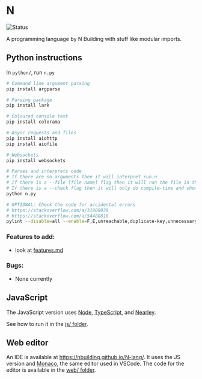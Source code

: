 # N
![Status](https://img.shields.io/badge/Status-Work%20In%20Progress-brightgreen)

A programming language by N Building with stuff like modular imports.

## Python instructions

In `python/`, run `n.py`

```sh
# Command line argument parsing
pip install argparse

# Parsing package
pip install lark

# Coloured console text
pip install colorama

# Async requests and files
pip install aiohttp
pip install aiofile

# Websockets
pip install websockets

# Parses and interprets code
# If there are no arguments then it will interpret run.n
# If there is a --file [file name] flag then it will run the file in the filename
# If there is a --check flag then it will only do compile-time and show warnings
python n.py

# OPTIONAL: Check the code for accidental errors
# https://stackoverflow.com/a/31908039
# https://stackoverflow.com/a/54488818
pylint --disable=all --enable=F,E,unreachable,duplicate-key,unnecessary-semicolon,global-variable-not-assigned,unused-variable,binary-op-exception,bad-format-string,anomalous-backslash-in-string,bad-open-mode,dangerous-default-value *.py **/*.py
```

### Features to add:
- look at [features.md](./features.md)

### Bugs:
- None currently

## JavaScript

The JavaScript version uses [Node](https://nodejs.org/),
[TypeScript](https://www.typescriptlang.org/), and
[Nearley](https://nearley.js.org/).

See how to run it in the [js/ folder](./js/).

## Web editor

An IDE is available at https://nbuilding.github.io/N-lang/. It uses the JS
version and [Monaco](https://microsoft.github.io/monaco-editor/), the same
editor used in VSCode. The code for the editor is available in the [web/
folder](./web/).
